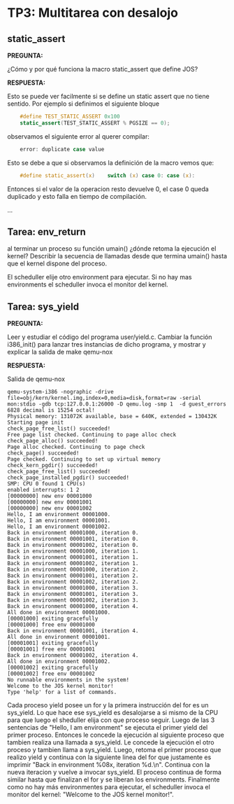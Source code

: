 TP3: Multitarea con desalojo
=============================

static_assert
-------------

**PREGUNTA:** 

¿Cómo y por qué funciona la macro static_assert que define JOS?

**RESPUESTA:**

Esto se puede ver facilmente si se define un static assert que no tiene sentido. Por ejemplo si definimos el siguiente bloque

```c
    #define TEST_STATIC_ASSERT 0x100
    static_assert(TEST_STATIC_ASSERT % PGSIZE == 0);
```

observamos el siguiente error al querer compilar:

```c
    error: duplicate case value
```

Esto se debe a que si observamos la definición de la macro vemos que:

```c
    #define static_assert(x)	switch (x) case 0: case (x):
```

Entonces si el valor de la operacion resto devuelve 0, el case 0 queda duplicado y esto falla en tiempo de compilación.

...

Tarea: env_return
-----------------
al terminar un proceso su función umain() ¿dónde retoma la ejecución el kernel? Describir la secuencia de llamadas desde que termina umain() hasta que el kernel dispone del proceso.

El scheduller elije otro environment para ejecutar. Si no hay mas environments el scheduller invoca el monitor del kernel.


Tarea: sys_yield
----------------

**PREGUNTA:**

Leer y estudiar el código del programa user/yield.c. Cambiar la función i386_init() para lanzar tres instancias de dicho programa, y mostrar y explicar la salida de make qemu-nox

**RESPUESTA:**

Salida de qemu-nox
```
qemu-system-i386 -nographic -drive file=obj/kern/kernel.img,index=0,media=disk,format=raw -serial mon:stdio -gdb tcp:127.0.0.1:26000 -D qemu.log -smp 1  -d guest_errors
6828 decimal is 15254 octal!
Physical memory: 131072K available, base = 640K, extended = 130432K
Starting page init
check_page_free_list() succeeded!
Free page list checked. Continuing to page alloc check
check_page_alloc() succeeded!
Page alloc checked. Continuing to page check
check_page() succeeded!
Page checked. Continuing to set up virtual memory
check_kern_pgdir() succeeded!
check_page_free_list() succeeded!
check_page_installed_pgdir() succeeded!
SMP: CPU 0 found 1 CPU(s)
enabled interrupts: 1 2
[00000000] new env 00001000
[00000000] new env 00001001
[00000000] new env 00001002
Hello, I am environment 00001000.
Hello, I am environment 00001001.
Hello, I am environment 00001002.
Back in environment 00001000, iteration 0.
Back in environment 00001001, iteration 0.
Back in environment 00001002, iteration 0.
Back in environment 00001000, iteration 1.
Back in environment 00001001, iteration 1.
Back in environment 00001002, iteration 1.
Back in environment 00001000, iteration 2.
Back in environment 00001001, iteration 2.
Back in environment 00001002, iteration 2.
Back in environment 00001000, iteration 3.
Back in environment 00001001, iteration 3.
Back in environment 00001002, iteration 3.
Back in environment 00001000, iteration 4.
All done in environment 00001000.
[00001000] exiting gracefully
[00001000] free env 00001000
Back in environment 00001001, iteration 4.
All done in environment 00001001.
[00001001] exiting gracefully
[00001001] free env 00001001
Back in environment 00001002, iteration 4.
All done in environment 00001002.
[00001002] exiting gracefully
[00001002] free env 00001002
No runnable environments in the system!
Welcome to the JOS kernel monitor!
Type 'help' for a list of commands.
```

Cada proceso yield posee un for y la primera instrucción del for es un sys_yield. 
Lo que hace ese sys_yield es desalojarse a si mismo de la CPU para que luego el sheduller elija con que proceso seguir. 
Luego de las 3 sentencias de "Hello, I am environment" se ejecuta el primer yield del primer proceso. Entonces le concede la ejecución al siguiente proceso que tambien realiza una llamada a sys_yield. Le concede la ejecución el otro proceso y tambien llama a sys_yield. Luego, retoma el primer proceso que realizo yield y continua con la siguiente linea del for que justamente es imprimir "Back in environment %08x, iteration %d.\n". Continua con la nueva iteracion y vuelve a invocar sys_yield. 
El proceso continua de forma similar hasta que finalizan el for y se liberan los environments.
Finalmente como no hay más environmentes para ejecutar, el scheduller invoca el monitor del kernel: "Welcome to the JOS kernel monitor!". 
